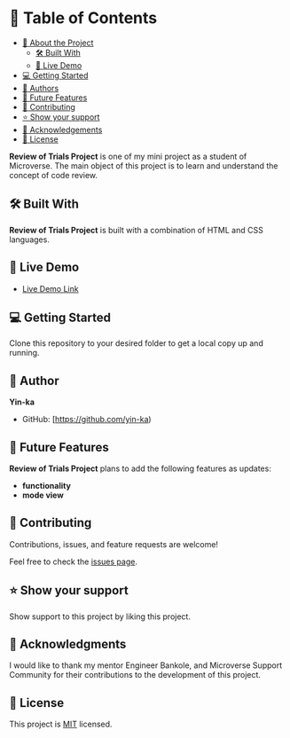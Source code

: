 

# 📗 Table of Contents

- [📖 About the Project](#about-project)
  - [🛠 Built With](#built-with)
  - [🚀 Live Demo](#live-demo)
- [💻 Getting Started](#getting-started)
- [👥 Authors](#authors)
- [🔭 Future Features](#future-features)
- [🤝 Contributing](#contributing)
- [⭐️ Show your support](#support)
- [🙏 Acknowledgements](#acknowledgements)
- [📝 License](#license)


**Review of Trials Project** is one of my mini project as a student of Microverse. The main object of this project is to learn and understand the concept of code review.


## 🛠 Built With 
**Review of Trials Project** is built with a combination of HTML and CSS languages.

## 🚀 Live Demo 

- [Live Demo Link]( https://yin-ka.github.io/review-of-trials-project/)


## 💻 Getting Started 

Clone this repository to your desired folder to get a local copy up and running.


## 👤 **Author**

**Yin-ka**
- GitHub: [https://github.com/yin-ka)


## 🔭 Future Features

**Review of Trials Project** plans to add the following features as updates:
-  **functionality**
-  **mode view**


## 🤝 Contributing 

Contributions, issues, and feature requests are welcome!

Feel free to check the [issues page](../../issues/).

## ⭐️ Show your support 

Show support  to this project by liking this project.


## 🙏 Acknowledgments 

I would like to thank my mentor Engineer Bankole, and Microverse Support Community for their contributions to the development of this project.


## 📝 License 
This project is [MIT](./LICENSE) licensed.
